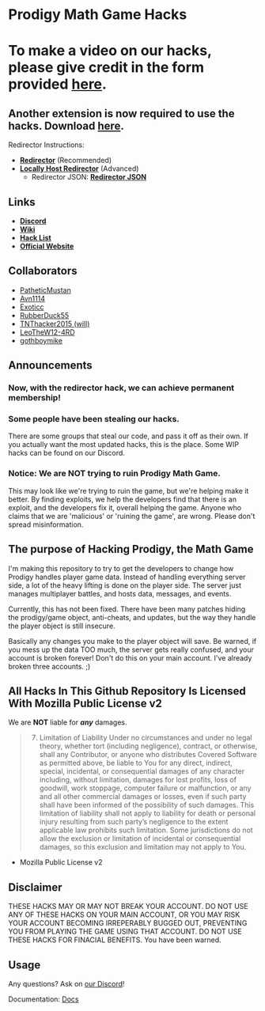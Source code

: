 # Prodigy Math Game Hacks

# To make a video on our hacks, please give credit in the form provided [here](https://github.com/Prodigy-Hacking/ProdigyMathGameHacking/blob/master/videocredit.md).

## Another extension is now required to use the hacks. Download [here](https://chrome.google.com/webstore/detail/always-disable-content-se/ffelghdomoehpceihalcnbmnodohkibj/).

Redirector Instructions:
- **[Redirector](https://github.com/Prodigy-Hacking/ProdigyMathGameHacking/wiki/Redirect-Hack)** (Recommended)
- **[Locally Host Redirector](https://github.com/Prodigy-Hacking/ProdigyMathGameHacking/blob/master/redirect/README.md)** (Advanced)
  - Redirector JSON: **[Redirector JSON](https://raw.githubusercontent.com/Prodigy-Hacking/ProdigyMathGameHacking/master/redirect/Redirector.json)**

## Links

-   **[Discord](https://discord.gg/XQDfbfq)**
-   **[Wiki](https://github.com/Prodigy-Hacking/ProdigyMathGameHacking/wiki)**
-   **[Hack List](https://github.com/Prodigy-Hacking/ProdigyMathGameHacking/wiki/Hack-List)**
-   **[Official Website](https://trip7663.wixsite.com/prodigyhackingweb)**

## Collaborators

-   [PatheticMustan](https://github.com/PatheticMustan)
-   [Avn1114](https://github.com/Avn1114)
-   [Exoticc](https://github.com/Exoticc)
-   [RubberDuck55](https://github.com/RubberDuck55)
-   [TNThacker2015 (will)](https://github.com/TNThacker2015)
-   [LeoTheW12-4RD](https://github.com/LeoTheW12-4RD)
-   [gothboymike](https://github.com/gothboymike)

## Announcements

### Now, with the redirector hack, we can achieve permanent membership!

### Some people have been stealing our hacks.

There are some groups that steal our code, and pass it off as their own. If you actually want the most updated hacks, this is the place. Some WIP hacks can be found on our Discord.

### Notice: We are NOT trying to ruin Prodigy Math Game.

This may look like we're trying to ruin the game, but we're helping make it better. By finding exploits, we help the developers find that there is an exploit, and the developers fix it, overall helping the game. Anyone who claims that we are 'malicious' or 'ruining the game', are wrong. Please don't spread misinformation.

## The purpose of Hacking Prodigy, the Math Game

I'm making this repository to try to get the developers to change how Prodigy handles player game data. Instead of handling everything server side, a lot of the heavy lifting is done on the player side. The server just manages multiplayer battles, and hosts data, messages, and events.

Currently, this has not been fixed. There have been many patches hiding the prodigy/game object, anti-cheats, and updates, but the way they handle the player object is still insecure.

Basically any changes you make to the player object will save. Be warned, if you mess up the data TOO much, the server gets really confused, and your account is broken forever! Don't do this on your main account. I've already broken three accounts. ;)

## All Hacks In This Github Repository Is Licensed With Mozilla Public License v2

We are **NOT** liable for **_any_** damages.

> 7. Limitation of Liability
>    Under no circumstances and under no legal theory, whether tort (including negligence), contract, or otherwise, shall any Contributor, or anyone who distributes Covered Software as permitted above, be liable to You for any direct, indirect, special, incidental, or consequential damages of any character including, without limitation, damages for lost profits, loss of goodwill, work stoppage, computer failure or malfunction, or any and all other commercial damages or losses, even if such party shall have been informed of the possibility of such damages. This limitation of liability shall not apply to liability for death or personal injury resulting from such party’s negligence to the extent applicable law prohibits such limitation. Some jurisdictions do not allow the exclusion or limitation of incidental or consequential damages, so this exclusion and limitation may not apply to You.

-   Mozilla Public License v2

## Disclaimer

THESE HACKS MAY OR MAY NOT BREAK YOUR ACCOUNT. DO NOT USE ANY OF THESE HACKS ON YOUR MAIN ACCOUNT, OR YOU MAY RISK YOUR ACCOUNT BECOMING IRREPERABLY BUGGED OUT, PREVENTING YOU FROM PLAYING THE GAME USING THAT ACCOUNT. DO NOT USE THESE HACKS FOR FINACIAL BENEFITS.
You have been warned.

## Usage

Any questions? Ask on [our Discord](https://discord.gg/qKjpWDV)!

Documentation: [Docs](./docs/interfaces/_pixi_d_.pixi.md)
